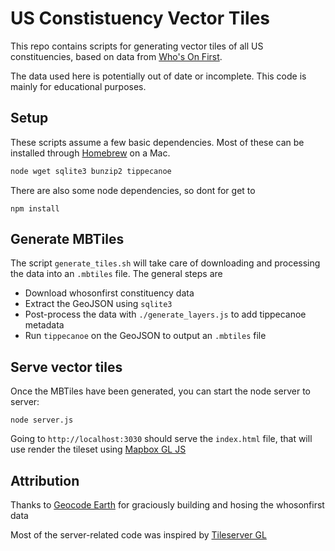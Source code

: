 # US Constistuency Vector Tiles

This repo contains scripts for generating vector tiles of all US constituencies, based on data from [Who's On First](https://www.whosonfirst.org/). 

The data used here is potentially out of date or incomplete. This code is mainly for educational purposes.

## Setup

These scripts assume a few basic dependencies. Most of these can be installed through [Homebrew](https://brew.sh/) on a Mac.
```bash
node wget sqlite3 bunzip2 tippecanoe
```

There are also some node dependencies, so dont for get to
```
npm install
```

## Generate MBTiles
The script `generate_tiles.sh` will take care of downloading and processing the data into an `.mbtiles` file. The general steps are
* Download whosonfirst constituency data
* Extract the GeoJSON using `sqlite3`
* Post-process the data with `./generate_layers.js` to add tippecanoe metadata
* Run `tippecanoe` on the GeoJSON to output an `.mbtiles` file

## Serve vector tiles
Once the MBTiles have been generated, you can start the node server to server:
```
node server.js
```

Going to `http://localhost:3030` should serve the `index.html` file, that will use render the tileset using [Mapbox GL JS](https://github.com/mapbox/mapbox-gl-js)

## Attribution
Thanks to [Geocode Earth](https://geocode.earth/) for graciously building and hosing the whosonfirst data

Most of the server-related code was inspired by [Tileserver GL](https://github.com/maptiler/tileserver-gl)

